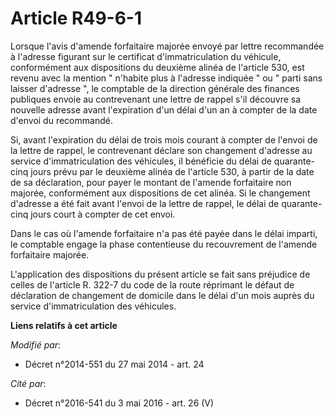 # Article R49-6-1

Lorsque l'avis d'amende forfaitaire majorée envoyé par lettre recommandée à l'adresse figurant sur le certificat
d'immatriculation du véhicule, conformément aux dispositions du deuxième alinéa de l'article 530, est revenu avec la mention
" n'habite plus à l'adresse indiquée " ou " parti sans laisser d'adresse ", le  comptable de la direction générale des
finances publiques envoie au contrevenant une lettre de rappel s'il découvre sa nouvelle adresse avant l'expiration d'un
délai d'un an à compter de la date d'envoi du recommandé. 

Si, avant l'expiration du délai de trois mois courant à compter de l'envoi de la lettre de rappel, le contrevenant déclare
son changement d'adresse au service d'immatriculation des véhicules, il bénéficie du délai de quarante-cinq jours prévu par
le deuxième alinéa de l'article 530, à partir de la date de sa déclaration, pour payer le montant de l'amende forfaitaire non
majorée, conformément aux dispositions de cet alinéa. Si le changement d'adresse a été fait avant l'envoi de la lettre de
rappel, le délai de quarante-cinq jours court à compter de cet envoi. 

Dans le cas où l'amende forfaitaire n'a pas été payée dans le délai imparti, le comptable engage la phase contentieuse du
recouvrement de l'amende forfaitaire majorée. 

L'application des dispositions du présent article se fait sans préjudice de celles de l'article R. 322-7 du code de la route
réprimant le défaut de déclaration de changement de domicile dans le délai d'un mois auprès du service d'immatriculation des
véhicules.

**Liens relatifs à cet article**

_Modifié par_:

  - Décret n°2014-551 du 27 mai 2014 - art. 24

_Cité par_:

  - Décret n°2016-541 du 3 mai 2016 - art. 26 (V)
